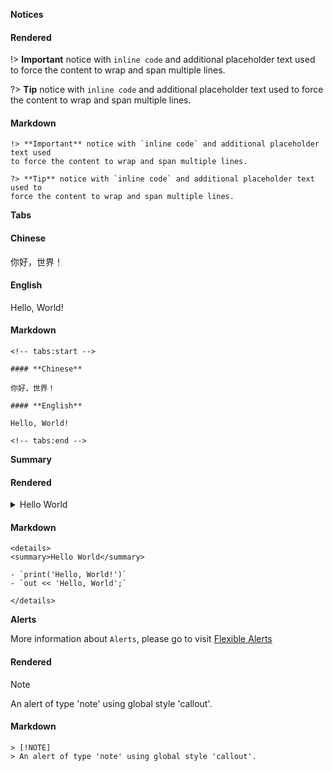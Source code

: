 **Notices**

<!-- tabs:start -->

#### **Rendered**

!> **Important** notice with `inline code` and additional placeholder text used
to force the content to wrap and span multiple lines.

?> **Tip** notice with `inline code` and additional placeholder text used to
force the content to wrap and span multiple lines.

#### **Markdown**

```
!> **Important** notice with `inline code` and additional placeholder text used
to force the content to wrap and span multiple lines.

?> **Tip** notice with `inline code` and additional placeholder text used to
force the content to wrap and span multiple lines.
```

<!-- tabs:end -->

**Tabs**

<!-- tabs:start -->

#### **Chinese**

你好，世界！

#### **English**

Hello, World!

#### **Markdown**

```
<!-- tabs:start -->

#### **Chinese**

你好，世界！

#### **English**

Hello, World!

<!-- tabs:end -->
```

<!-- tabs:end -->

**Summary**

<!-- tabs:start -->
#### **Rendered**

<details>
<summary>Hello World</summary>

- `print('Hello, World!')`
- `out << 'Hello, World';`

</details>

#### **Markdown**

```
<details>
<summary>Hello World</summary>

- `print('Hello, World!')`
- `out << 'Hello, World';`

</details>
```

<!-- tabs:end -->

**Alerts**

More information about `Alerts`, please go to visit [Flexible Alerts](https://github.com/zanfab/docsify-plugin-flexible-alerts)

<!-- tabs:start -->

#### **Rendered**

> [!NOTE]
> An alert of type 'note' using global style 'callout'.

#### **Markdown**

```
> [!NOTE]
> An alert of type 'note' using global style 'callout'.
```

<!-- tabs:end -->

